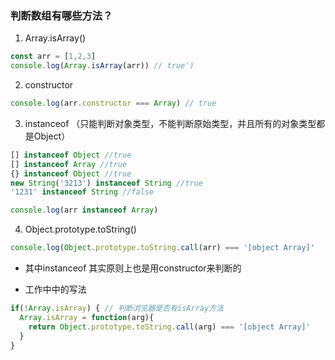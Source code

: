 ### 判断数组有哪些方法？
1. Array.isArray()
  ```js
  const arr = [1,2,3]
  console.log(Array.isArray(arr)) // true')
  ```
2. constructor
  ```js
  console.log(arr.constructor === Array) // true
  ```
3. instanceof （只能判断对象类型，不能判断原始类型，并且所有的对象类型都是Object）
  ```js
  [] instanceof Object //true
  [] instanceof Array //true
  {} instanceof Object //true
  new String('3213') instanceof String //true
  '1231' instanceof String //false

  console.log(arr instanceof Array)
  ```
4. Object.prototype.toString()
  ```js
  console.log(Object.prototype.toString.call(arr) === '[object Array]'
  ```
- 其中instanceof 其实原则上也是用constructor来判断的

- 工作中中的写法
```js
if(!Array.isArray) { // 判断浏览器是否有isArray方法
  Array.isArray = function(arg){
    return Object.prototype.toString.call(arg) === '[object Array]'
  }
}
```
